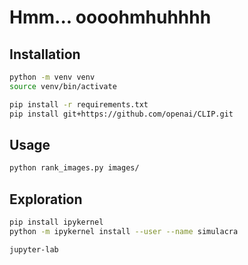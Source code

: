# Hmm... oooohmhuhhhh

## Installation

```bash
python -m venv venv
source venv/bin/activate

pip install -r requirements.txt
pip install git+https://github.com/openai/CLIP.git
```

## Usage

```bash
python rank_images.py images/
```

## Exploration

```bash
pip install ipykernel
python -m ipykernel install --user --name simulacra

jupyter-lab
```